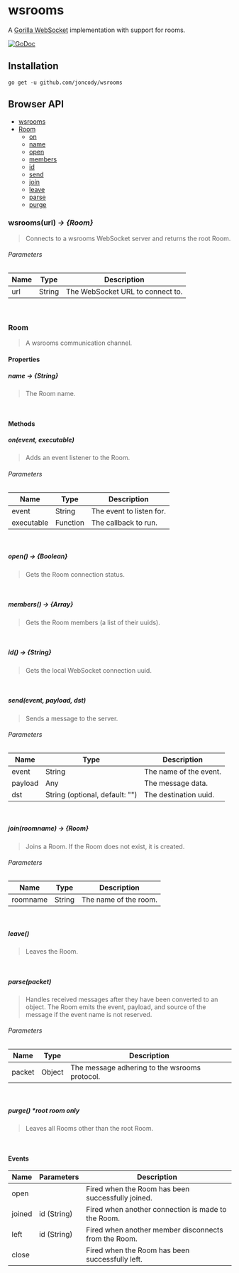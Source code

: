 wsrooms
=======

A [Gorilla WebSocket](https://github.com/gorilla/websocket) implementation with support for rooms.

[![GoDoc](https://godoc.org/github.com/joncody/wsrooms?status.svg)](https://godoc.org/github.com/joncody/wsrooms)

## Installation
`go get -u github.com/joncody/wsrooms`

## Browser API
- [wsrooms](#wsroomsurl---room)
- [Room](#room)
  - [on](#onevent-executable)
  - [name](#name---string)
  - [open](#open---boolean)
  - [members](#members---array)
  - [id](#id---string)
  - [send](#sendevent-payload-dst)
  - [join](#joinroomname---room)
  - [leave](#leave)
  - [parse](#parsepacket)
  - [purge](#purge-root-room-only)

### wsrooms(url) _-> {Room}_
> Connects to a wsrooms WebSocket server and returns the root Room.
###### Parameters
Name | Type | Description
---- | ---- | -----------
url | String | The WebSocket URL to connect to.
<br />

### Room
> A wsrooms communication channel.
#### Properties
##### name _-> {String}_
> The Room name.

<br />

#### Methods
##### on(event, executable)
> Adds an event listener to the Room.
###### Parameters
Name | Type | Description
---- | ---- | -----------
event | String | The event to listen for.
executable | Function | The callback to run.
<br />

##### open() _-> {Boolean}_
> Gets the Room connection status.

<br />

##### members() _-> {Array}_
> Gets the Room members (a list of their uuids).

<br />

##### id() _-> {String}_
> Gets the local WebSocket connection uuid.

<br />

##### send(event, payload, dst)
> Sends a message to the server.
###### Parameters
Name | Type | Description
---- | ---- | -----------
event | String | The name of the event.
payload | Any | The message data.
dst | String (optional, default: "") | The destination uuid.
<br />

##### join(roomname) _-> {Room}_
> Joins a Room. If the Room does not exist, it is created.
###### Parameters
Name | Type | Description
---- | ---- | -----------
roomname | String | The name of the room.
<br />

##### leave()
> Leaves the Room.

<br />

##### parse(packet)
> Handles received messages after they have been converted to an object. The Room emits the event, payload, and source of the message if the event name is not reserved.
###### Parameters
Name | Type | Description
---- | ---- | -----------
packet | Object | The message adhering to the wsrooms protocol.
<br />

##### purge() *_root room only_
> Leaves all Rooms other than the root Room.

<br />

#### Events
Name | Parameters | Description
---- | ---------- | -----------
open | | Fired when the Room has been successfully joined.
joined | id (String) | Fired when another connection is made to the Room.
left | id (String) | Fired when another member disconnects from the Room.
close | | Fired when the Room has been successfully left.
